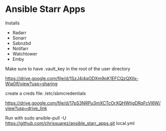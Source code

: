 # Ansible Starr Apps

Installs

- Radarr
- Sonarr
- Sabnzbd
- Notifarr
- Watchtower
- Emby


Make sure to have .vault_key in the root of the user directory

https://drive.google.com/file/d/1SzJ4i4qODXm9pK1EFCQzQXllx-Wia0lf/view?usp=sharing

create a creds file: /etc/sbmcredentials

https://drive.google.com/file/d/17pS3NRPu3mXCTcOrXQHWtjgDRqFcVl6W/view?usp=drive_link


Run with
sudo ansible-pull -U https://github.com/chrissuarez/ansible_starr_apps.git local.yml
